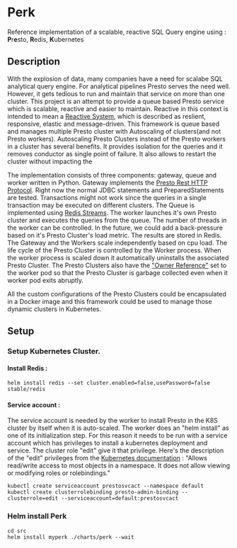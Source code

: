 # Perk
Reference implementation of a scalable, reactive SQL Query engine using : **P**r**e**sto, **R**edis, **K**ubernetes

## Description
With the explosion of data, many companies have a need for scalabe SQL analytical query engine. 
For analytical pipelines Presto serves the need well. However, it gets tedious to run and maintain 
that service on more than one cluster. This project is an attempt to provide a queue based Presto service which 
is scalable, reactive and easier to maintain. Reactive in this context is intended to mean a [Reactive System](https://www.reactivemanifesto.org/), which is described as
reslient, responsive, elastic and message-driven. This framework is queue based and manages multiple Presto cluster with Autoscaling 
of clusters(and not Presto workers). Autoscaling Presto Clusters instead of the Presto workers in a cluster has several benefits.
It provides isolation for the queries and it removes conductor as single point of failure. It also allows to restart the cluster
without impacting the 


The implementation consists of three components: gateway, queue and worker written in Python. 
Gateway implements the [Presto Rest HTTP Protocol](https://github.com/prestodb/presto/wiki/HTTP-Protocol). Right now the normal JDBC
statements and PreparedStatements are tested. Transactions might not work since the queries in a single transaction may be executed 
on different clusters. The Queue is implemented using [Redis Streams](https://redis.io/topics/streams-intro). The worker launches 
it's own Presto cluster and executes the queries from the queue. The number of threads in the worker can be controlled. In the future,
 we could add a back-pressure based on it's Presto Cluster's load metric. The results 
are stored in Redis. The Gateway and the Workers scale independently based on cpu load. The life 
cycle of the Presto Cluster is controlled by the Worker process. When the worker process is scaled down it automatically uninstalls
the associated Presto Cluster. The Presto Clusters also have the ["Owner Reference"](https://kubernetes.io/docs/concepts/workloads/controllers/garbage-collection/#owners-and-dependents)
 set to the worker pod so that the Presto Cluster is garbage collected even when it worker pod exits abruptly.

All the custom configurations of the Presto Clusters could be encapsulated in a Docker image and this 
framework could be used to manage those dynamic clusters in Kubernetes. 


## Setup

### Setup Kubernetes Cluster.

#### Install Redis :

    helm install redis --set cluster.enabled=false,usePassword=false stable/redis

#### Service account :
The service account is needed by the worker to install Presto in the K8S cluster by itself when it is auto-scaled.
The worker does an "helm install" as one of its initialization step. For this reason it needs to be run with a service 
account which has privileges to install a kubernetes deployment and service. The cluster role "edit" give it that privilege. Here's
the description of the "edit" privileges from the [Kubernetes documentation](https://kubernetes.io/docs/reference/access-authn-authz/rbac/#user-facing-roles) : "Allows read/write access to most objects 
in a namespace. It does not allow viewing or modifying roles or rolebindings."

	kubectl create serviceaccount prestosvcact --namespace default
	kubectl create clusterrolebinding presto-admin-binding --clusterrole=edit --serviceaccount=default:prestosvcact


### Helm install Perk

    cd src
    helm install myperk ./charts/perk --wait